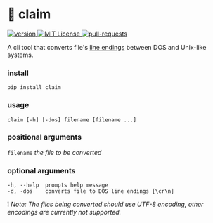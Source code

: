 # :bookmark_tabs: claim

<p>
    <a href="https://pypi.python.org/pypi/claim/1.0.0b1">
        <img src="https://img.shields.io/badge/v-1.0.0--beta-blue.svg" alt="version">
    </a>
    <a href="https://github.com/bukovyn/claim/blob/master/LICENSE.txt">
        <img src="https://img.shields.io/badge/license-MIT-blue.svg" alt="MIT License">
    </a>
    <a href="https://github.com/bukovyn/claim/pulls">
        <img src="https://img.shields.io/badge/PRs-welcome-brightgreen.svg" alt="pull-requests">
    </a>
</p>

A cli tool that converts file's [line endings](https://en.wikipedia.org/wiki/Newline>) between DOS and Unix-like systems.

### install
  ```pip install claim```

### usage
  ```claim [-h] [-dos] filename [filename ...]```

### positional arguments
  ```filename```  *the file to be converted*

### optional arguments
  ```
  -h, --help  prompts help message
  -d, -dos    converts file to DOS line endings [\cr\n]
  ```

:grey_exclamation: *Note: The files being converted should use UTF-8 encoding, other encodings are currently not supported.*
